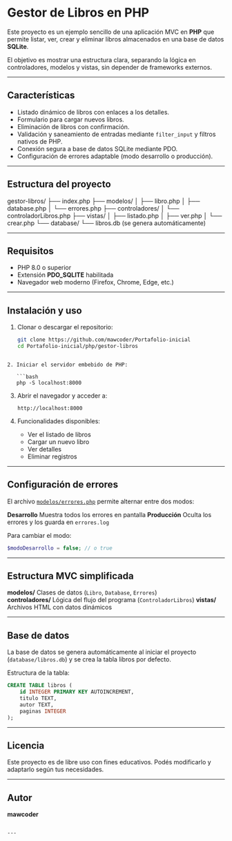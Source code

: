 # Gestor de Libros en PHP

Este proyecto es un ejemplo sencillo de una aplicación MVC en **PHP** que permite listar, ver, crear y eliminar libros almacenados en una base de datos **SQLite**.

El objetivo es mostrar una estructura clara, separando la lógica en controladores, modelos y vistas, sin depender de frameworks externos.

---

## Características

- Listado dinámico de libros con enlaces a los detalles.
- Formulario para cargar nuevos libros.
- Eliminación de libros con confirmación.
- Validación y saneamiento de entradas mediante `filter_input` y filtros nativos de PHP.
- Conexión segura a base de datos SQLite mediante PDO.
- Configuración de errores adaptable (modo desarrollo o producción).

---

## Estructura del proyecto

gestor-libros/
├── index.php
├── modelos/
│   ├── libro.php
│   ├── database.php
│   └── errores.php
├── controladores/
│   └── controladorLibros.php
├── vistas/
│   ├── listado.php
│   ├── ver.php
│   └── crear.php
└── database/
└── libros.db (se genera automáticamente)

---

## Requisitos

- PHP 8.0 o superior  
- Extensión **PDO_SQLITE** habilitada  
- Navegador web moderno (Firefox, Chrome, Edge, etc.)

---

## Instalación y uso

1. Clonar o descargar el repositorio:
   ```bash
   git clone https://github.com/mawcoder/Portafolio-inicial
   cd Portafolio-inicial/php/gestor-libros
```

2. Iniciar el servidor embebido de PHP:

   ```bash
   php -S localhost:8000
   ```

3. Abrir el navegador y acceder a:

   ```
   http://localhost:8000
   ```

4. Funcionalidades disponibles:

   * Ver el listado de libros
   * Cargar un nuevo libro
   * Ver detalles
   * Eliminar registros

---

## Configuración de errores

El archivo [`modelos/errores.php`](modelos/errores.php) permite alternar entre dos modos:

**Desarrollo**
Muestra todos los errores en pantalla
**Producción**
Oculta los errores y los guarda en `errores.log`

Para cambiar el modo:

```php
$modoDesarrollo = false; // o true
```

---

## Estructura MVC simplificada

**modelos/**
Clases de datos (`Libro`, `Database`, `Errores`)    
**controladores/**
Lógica del flujo del programa (`ControladorLibros`) 
**vistas/**
Archivos HTML con datos dinámicos                   

---

## Base de datos

La base de datos se genera automáticamente al iniciar el proyecto (`database/libros.db`) y se crea la tabla libros por defecto.

Estructura de la tabla:

```sql
CREATE TABLE libros (
    id INTEGER PRIMARY KEY AUTOINCREMENT,
    titulo TEXT,
    autor TEXT,
    paginas INTEGER
);
```

---

## Licencia

Este proyecto es de libre uso con fines educativos.
Podés modificarlo y adaptarlo según tus necesidades.

---

## Autor

**mawcoder**

```

---
